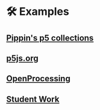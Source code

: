 # 🛠 Examples

## [Pippin's p5 collections](https://editor.p5js.org/pippinbarr/collections)

## [p5js.org](https://p5js.org/examples/)

## [OpenProcessing](https://openprocessing.org/discover)

## [Student Work](./student-work/)